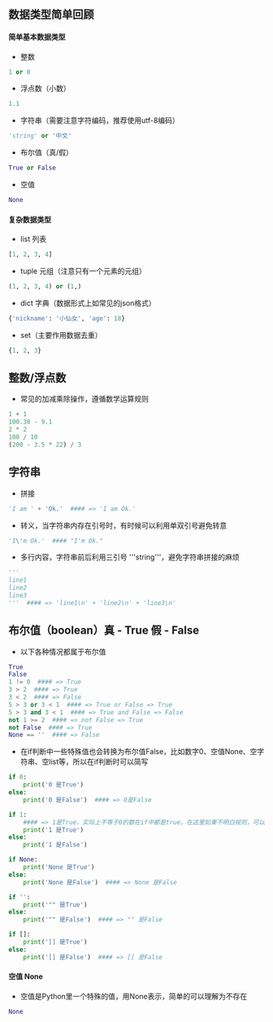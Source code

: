 ## 数据类型简单回顾

#### 简单基本数据类型
- 整数
```python
1 or 0
```
- 浮点数（小数）
```python
1.1
```
- 字符串（需要注意字符编码，推荐使用utf-8编码）
```python
'string' or '中文'
```
- 布尔值（真/假）
```python
True or False
```
- 空值
```python
None
```
#### 复杂数据类型
- list 列表
```python
[1, 2, 3, 4]
```
- tuple 元组（注意只有一个元素的元组）
```python
(1, 2, 3, 4) or (1,)
```
- dict 字典（数据形式上如常见的json格式）
```python
{'nickname': '小仙女', 'age': 18}
```
- set（主要作用数据去重）
```python
{1, 2, 3}
```


## 整数/浮点数

- 常见的加减乘除操作，遵循数学运算规则
```python
1 + 1
100.38 - 9.1
2 * 2
100 / 10
(200 - 3.5 * 22) / 3
```


## 字符串

- 拼接
```python
'I am ' + 'Ok.'  #### => 'I am Ok.'
```

- 转义，当字符串内存在引号时，有时候可以利用单双引号避免转意
```python
'I\'m Ok.'  #### "I'm Ok."
```

- 多行内容，字符串前后利用三引号 '''string'''，避免字符串拼接的麻烦
```python
'''
line1
line2
line3
'''  #### => 'line1\n' + 'line2\n' + 'line3\n'
```


## 布尔值（boolean）真 - True 假 - False

- 以下各种情况都属于布尔值
```python
True
False
1 != 0  #### => True
3 > 2  #### => True
3 < 2  #### => False
5 > 3 or 3 < 1  #### => True or False => True
5 > 3 and 3 < 1  #### => True and False => False
not 1 >= 2  #### => not False => True
not False  #### => True
None == ''  #### => False
```

- 在if判断中一些特殊值也会转换为布尔值False，比如数字0、空值None、空字符串、空list等，所以在if判断时可以简写
```python
if 0:
    print('0 是True')
else:
    print('0 是False')  #### => 0是False

if 1:
    #### => 1是True，实际上不等于0的数在if中都是true，在这里如果不明白规则，可以使用数据判断 if x > 0:
    print('1 是True')
else:
    print('1 是False')

if None:
    print('None 是True')
else:
    print('None 是False')  #### => None 是False

if '':
    print('"" 是True')
else:
    print('"" 是False')  #### => "" 是False

if []:
    print('[] 是True')
else:
    print('[] 是False')  #### => [] 是False
```

#### 空值 None
- 空值是Python里一个特殊的值，用None表示，简单的可以理解为不存在
```python
None
```
